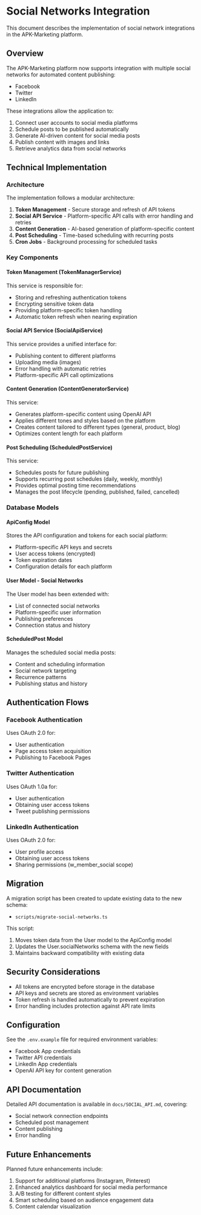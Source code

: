 # Social Networks Integration

This document describes the implementation of social network integrations in the APK-Marketing platform.

## Overview

The APK-Marketing platform now supports integration with multiple social networks for automated content publishing:

- Facebook
- Twitter
- LinkedIn

These integrations allow the application to:

1. Connect user accounts to social media platforms
2. Schedule posts to be published automatically
3. Generate AI-driven content for social media posts
4. Publish content with images and links
5. Retrieve analytics data from social networks

## Technical Implementation

### Architecture

The implementation follows a modular architecture:

1. **Token Management** - Secure storage and refresh of API tokens
2. **Social API Service** - Platform-specific API calls with error handling and retries
3. **Content Generation** - AI-based generation of platform-specific content
4. **Post Scheduling** - Time-based scheduling with recurring posts
5. **Cron Jobs** - Background processing for scheduled tasks

### Key Components

#### Token Management (TokenManagerService)

This service is responsible for:
- Storing and refreshing authentication tokens
- Encrypting sensitive token data
- Providing platform-specific token handling
- Automatic token refresh when nearing expiration

#### Social API Service (SocialApiService)

This service provides a unified interface for:
- Publishing content to different platforms
- Uploading media (images)
- Error handling with automatic retries
- Platform-specific API call optimizations

#### Content Generation (ContentGeneratorService)

This service:
- Generates platform-specific content using OpenAI API
- Applies different tones and styles based on the platform
- Creates content tailored to different types (general, product, blog)
- Optimizes content length for each platform

#### Post Scheduling (ScheduledPostService)

This service:
- Schedules posts for future publishing
- Supports recurring post schedules (daily, weekly, monthly)
- Provides optimal posting time recommendations
- Manages the post lifecycle (pending, published, failed, cancelled)

### Database Models

#### ApiConfig Model

Stores the API configuration and tokens for each social platform:
- Platform-specific API keys and secrets
- User access tokens (encrypted)
- Token expiration dates
- Configuration details for each platform

#### User Model - Social Networks

The User model has been extended with:
- List of connected social networks
- Platform-specific user information
- Publishing preferences
- Connection status and history

#### ScheduledPost Model

Manages the scheduled social media posts:
- Content and scheduling information
- Social network targeting
- Recurrence patterns
- Publishing status and history

## Authentication Flows

### Facebook Authentication

Uses OAuth 2.0 for:
- User authentication
- Page access token acquisition
- Publishing to Facebook Pages

### Twitter Authentication

Uses OAuth 1.0a for:
- User authentication
- Obtaining user access tokens
- Tweet publishing permissions

### LinkedIn Authentication

Uses OAuth 2.0 for:
- User profile access
- Obtaining user access tokens
- Sharing permissions (w_member_social scope)

## Migration

A migration script has been created to update existing data to the new schema:
- `scripts/migrate-social-networks.ts`

This script:
1. Moves token data from the User model to the ApiConfig model
2. Updates the User.socialNetworks schema with the new fields
3. Maintains backward compatibility with existing data

## Security Considerations

- All tokens are encrypted before storage in the database
- API keys and secrets are stored as environment variables
- Token refresh is handled automatically to prevent expiration
- Error handling includes protection against API rate limits

## Configuration

See the `.env.example` file for required environment variables:
- Facebook App credentials
- Twitter API credentials
- LinkedIn App credentials
- OpenAI API key for content generation

## API Documentation

Detailed API documentation is available in `docs/SOCIAL_API.md`, covering:
- Social network connection endpoints
- Scheduled post management
- Content publishing
- Error handling

## Future Enhancements

Planned future enhancements include:
1. Support for additional platforms (Instagram, Pinterest)
2. Enhanced analytics dashboard for social media performance
3. A/B testing for different content styles
4. Smart scheduling based on audience engagement data
5. Content calendar visualization